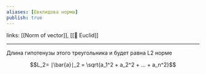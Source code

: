 ```yaml
---
aliases: [Евклидова норма]
publish: true
---
```

links: [[Norm of vector]], [[👤 Euclid]]

---

Длина гипотенузы этого треугольника и будет равна L2 норме

$$L_2= ∣\bar{a}∣_2 = \sqrt{a_1^2 + a_2^2 + ... + a_n^2}$$
